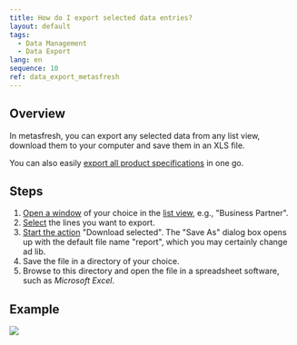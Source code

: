 ```yaml
---
title: How do I export selected data entries?
layout: default
tags:
  - Data Management
  - Data Export
lang: en
sequence: 10
ref: data_export_metasfresh
---
```


## Overview
In metasfresh, you can export any selected data from any list view, download them to your computer and save them in an XLS file.

You can also easily [export all product specifications](Export_product_data) in one go.

## Steps
1. [Open a window](Menu) of your choice in the [list view](ViewModes#list-view), e.g., "Business Partner".
1. [Select](RecordSelection) the lines you want to export.
1. [Start the action](StartAction#actions-menu) "Download selected". The "Save As" dialog box opens up with the default file name "report", which you may certainly change ad lib.
1. Save the file in a directory of your choice.
1. Browse to this directory and open the file in a spreadsheet software, such as *Microsoft Excel*.

## Example
![](assets/Export_data.gif)
